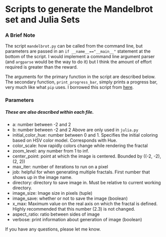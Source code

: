 # Scripts to generate the Mandelbrot set and Julia Sets

### A Brief Note
The script `mandelbrot.py` can be called from the command line, but parameters are passed in an `if __name__=="__main__"` statement at the bottom of the script. I would implement a command line argument parser (and `argparse` would be the way to do it) but I think the amount of effort required is greater than the reward. 

The arguments for the primary function in the script are described below. The secondary function, `print_progress_bar`, simply prints a progress bar, very much like what `pip` uses. I borrowed this script from [here](https://gist.github.com/aubricus/f91fb55dc6ba5557fbab06119420dd6a). 

### Parameters
##### These are also described within each file.

* a: number between -2 and 2
* b: number between -2 and 2
Above are only used in `julia.py`
* initial_color_hue: number between 0 and 1. Specifies the initial coloring based on HSV color model. Corresponds with Hue.
* color_scale: how rapidly colors change while rendering the fractal
* zoom_level: any number from 1 to inf.
* center_point: point at which the image is centered. Bounded by ((-2, -2), (2, 2))
* max_iter: number of iterations to run on a pixel
* job: helpful for when generating multiple fractals. First number that shows up in the image name.
* directory: directory to save image in. Must be relative to current working directory.
* image_size: Image size in pixels (tuple)
* image_save: whether or not to save the image (boolean)
* x_max: Maximum value on the real axis on which the fractal is defined. Highly recommended that this number (2.3) is not changed.
* aspect_ratio: ratio between sides of image
* verbose: print information about generation of image (boolean)

If you have any questions, please let me know. 